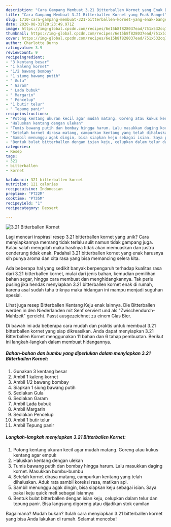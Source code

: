 ```yaml
---
description: "Cara Gampang Membuat 3.21 Bitterballen Kornet yang Enak Banget"
title: "Cara Gampang Membuat 3.21 Bitterballen Kornet yang Enak Banget"
slug: 1710-cara-gampang-membuat-321-bitterballen-kornet-yang-enak-banget
date: 2020-08-31T20:23:49.971Z
image: https://img-global.cpcdn.com/recipes/6e15b8f828037ead/751x532cq70/321-bitterballen-kornet-foto-resep-utama.jpg
thumbnail: https://img-global.cpcdn.com/recipes/6e15b8f828037ead/751x532cq70/321-bitterballen-kornet-foto-resep-utama.jpg
cover: https://img-global.cpcdn.com/recipes/6e15b8f828037ead/751x532cq70/321-bitterballen-kornet-foto-resep-utama.jpg
author: Charlotte Burns
ratingvalue: 3.9
reviewcount: 9
recipeingredient:
- "3 kentang besar"
- "1 kaleng kornet"
- "1/2 bawang bombay"
- "1 siung bawang putih"
- " Gula"
- " Garam"
- " Lada bubuk"
- " Margarin"
- " Pencelup"
- "1 butir telur"
- " Tepung panir"
recipeinstructions:
- "Potong kentang ukuran kecil agar mudah matang. Goreng atau kukus kentang agar empuk"
- "Haluskan kentang dengan ulekan"
- "Tumis bawang putih dan bombay hingga harum. Lalu masukkan daging kornet. Masukkan bumbu-bumbu"
- "Setelah kornet dirasa matang, campurkan kentang yang telah dihaluskan. Aduk rata sambil koreksi rasa, matikan api."
- "Sambil menunggu agak dingin, bisa siapkan keju sebagai isian. Saya pakai keju quick melt sebagai isiannya"
- "Bentuk bulat bitterballen dengan isian keju, celupkan dalam telur dan tepung panir. Bisa langsung digoreng atau dijadikan stok camilan"
categories:
- Resep
tags:
- 321
- bitterballen
- kornet

katakunci: 321 bitterballen kornet 
nutrition: 121 calories
recipecuisine: Indonesian
preptime: "PT22M"
cooktime: "PT35M"
recipeyield: "1"
recipecategory: Dessert

---
```



![3.21 Bitterballen Kornet](https://img-global.cpcdn.com/recipes/6e15b8f828037ead/751x532cq70/321-bitterballen-kornet-foto-resep-utama.jpg)

Lagi mencari inspirasi resep 3.21 bitterballen kornet yang unik? Cara menyiapkannya memang tidak terlalu sulit namun tidak gampang juga. Kalau salah mengolah maka hasilnya tidak akan memuaskan dan justru cenderung tidak enak. Padahal 3.21 bitterballen kornet yang enak harusnya sih punya aroma dan cita rasa yang bisa memancing selera kita.

Ada beberapa hal yang sedikit banyak berpengaruh terhadap kualitas rasa dari 3.21 bitterballen kornet, mulai dari jenis bahan, kemudian pemilihan bahan segar, hingga cara membuat dan menghidangkannya. Tak perlu pusing jika hendak menyiapkan 3.21 bitterballen kornet enak di rumah, karena asal sudah tahu triknya maka hidangan ini mampu menjadi suguhan spesial.

Lihat juga resep Bitterballen Kentang Keju enak lainnya. Die Bitterballen werden in den Niederlanden mit Senf serviert und als &#34;Zwischendurch-Mahlzeit&#34; gereicht. Passt ausgezeichnet zu einem Glas Bier.


Di bawah ini ada beberapa cara mudah dan praktis untuk membuat 3.21 bitterballen kornet yang siap dikreasikan. Anda dapat menyiapkan 3.21 Bitterballen Kornet menggunakan 11 bahan dan 6 tahap pembuatan. Berikut ini langkah-langkah dalam membuat hidangannya.

<!--inarticleads1-->

##### Bahan-bahan dan bumbu yang diperlukan dalam menyiapkan 3.21 Bitterballen Kornet:

1. Gunakan 3 kentang besar
1. Ambil 1 kaleng kornet
1. Ambil 1/2 bawang bombay
1. Siapkan 1 siung bawang putih
1. Sediakan  Gula
1. Sediakan  Garam
1. Ambil  Lada bubuk
1. Ambil  Margarin
1. Sediakan  Pencelup
1. Ambil 1 butir telur
1. Ambil  Tepung panir




<!--inarticleads2-->

##### Langkah-langkah menyiapkan 3.21 Bitterballen Kornet:

1. Potong kentang ukuran kecil agar mudah matang. Goreng atau kukus kentang agar empuk
1. Haluskan kentang dengan ulekan
1. Tumis bawang putih dan bombay hingga harum. Lalu masukkan daging kornet. Masukkan bumbu-bumbu
1. Setelah kornet dirasa matang, campurkan kentang yang telah dihaluskan. Aduk rata sambil koreksi rasa, matikan api.
1. Sambil menunggu agak dingin, bisa siapkan keju sebagai isian. Saya pakai keju quick melt sebagai isiannya
1. Bentuk bulat bitterballen dengan isian keju, celupkan dalam telur dan tepung panir. Bisa langsung digoreng atau dijadikan stok camilan




Bagaimana? Mudah bukan? Itulah cara menyiapkan 3.21 bitterballen kornet yang bisa Anda lakukan di rumah. Selamat mencoba!
